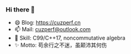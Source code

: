 ### Hi there 👋

- 😄 Blog: https://cuzperf.cn
- 📫 Mail: cuzperf@outlook.com
- 🔭 Skill: C99/C++17, noncommutative algebra
- ✨ Motto: 苟余行之不迷，虽颠沛其何伤

<!--
**cuzperf/cuzperf** is a ✨ _special_ ✨ repository because its `README.md` (this file) appears on your GitHub profile.

Here are some ideas to get you started:

- 🔭 I’m currently working on ...
- 🌱 I’m currently learning ...
- 👯 I’m looking to collaborate on ...
- 🤔 I’m looking for help with ...
- 💬 Ask me about ...
- 📫 How to reach me: ...

-->
